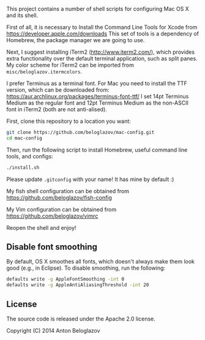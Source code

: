 This project contains a number of shell scripts for configuring Mac OS X and its
shell.

First of all, it is necessary to Install the Command Line Tools for Xcode from
https://developer.apple.com/downloads This set of tools is a dependency of
Homebrew, the package manager we are going to use.

Next, I suggest installing iTerm2 (http://www.iterm2.com/), which provides extra
functionality over the default terminal application, such as split panes. My
color scheme for iTerm2 can be imported from `misc/beloglazov.itermcolors`.

I prefer Terminus as a terminal font. For Mac you need to install the TTF
version, which can be downloaded from:
https://aur.archlinux.org/packages/terminus-font-ttf/ I set 14pt Terminus Medium
as the regular font and 12pt Terminus Medium as the non-ASCII font in iTerm2
(both are not anti-alised).

First, clone this repository to a location you want:

```Bash
git clone https://github.com/beloglazov/mac-config.git
cd mac-config
```

Then, run the following script to install Homebrew, useful command line tools,
and configs:

```Bash
./install.sh
```

Please update `.gitconfig` with your name! It has mine by default :)

My fish shell configuration can be obtained from
https://github.com/beloglazov/fish-config

My Vim configuration can be obtained from https://github.com/beloglazov/vimrc

Reopen the shell and enjoy!


## Disable font smoothing

By default, OS X smoothes all fonts, which doesn't always make them look good
(e.g., in Eclipse). To disable smoothing, run the following:

```Bash
defaults write -g AppleFontSmoothing -int 0
defaults write -g AppleAntiAliasingThreshold -int 20
```


## License

The source code is released under the Apache 2.0 license.

Copyright (C) 2014 Anton Beloglazov
